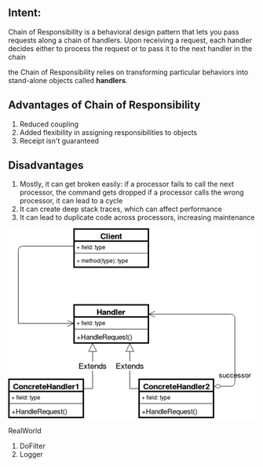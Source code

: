 Intent:
---------
Chain of Responsibility is a behavioral design pattern that lets you pass requests along a chain of handlers.
Upon receiving a request, each handler decides either to process the request or to pass it to the next handler
in the chain

the Chain of Responsibility relies on transforming particular behaviors into stand-alone objects called **handlers**.

Advantages of Chain of Responsibility
------------------------------------
1. Reduced coupling
2. Added flexibility in assigning responsibilities to objects
3. Receipt isn't guaranteed

Disadvantages
--------------
1. Mostly, it can get broken easily:
   if a processor fails to call the next processor, the command gets dropped
   if a processor calls the wrong processor, it can lead to a cycle
2. It can create deep stack traces, which can affect performance
3. It can lead to duplicate code across processors, increasing maintenance


![cor.png](cor.png)

RealWorld
1. DoFilter
2. Logger
